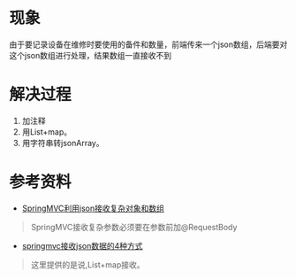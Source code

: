 # 现象
由于要记录设备在维修时要使用的备件和数量，前端传来一个json数组，后端要对这个json数组进行处理，结果数组一直接收不到

# 解决过程
1. 加注释
2. 用List+map。
3. 用字符串转jsonArray。
# 参考资料
- [SpringMVC利用json接收复杂对象和数组](https://blog.csdn.net/qq_42131246/article/details/83105221)
> SpringMVC接收复杂参数必须要在参数前加@RequestBody
- [springmvc接收json数据的4种方式](https://blog.csdn.net/weixin_39220472/article/details/80725574)
> 这里提供的是说,List+map接收。
